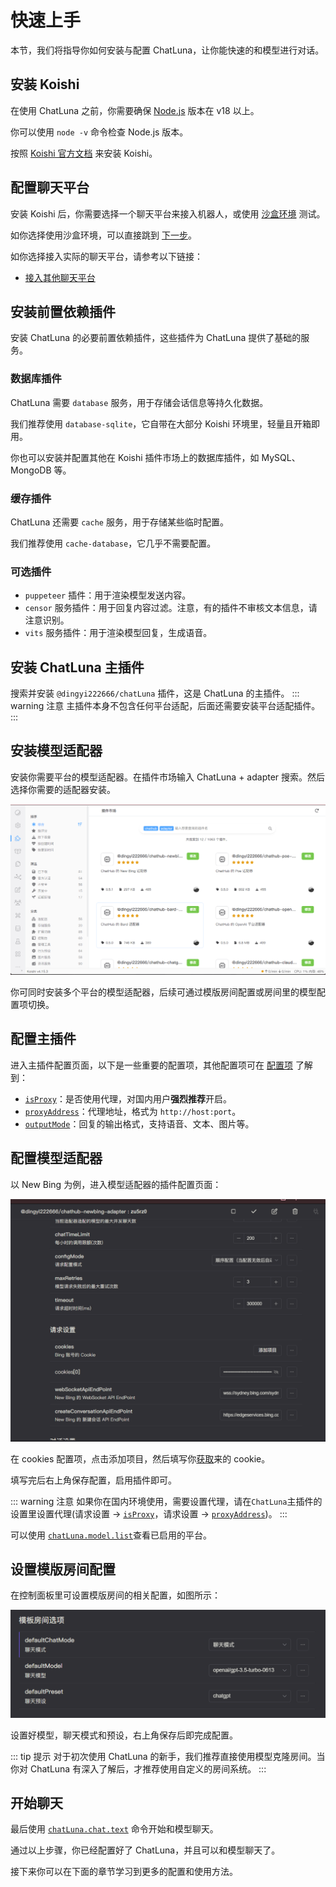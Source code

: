 # 快速上手

本节，我们将指导你如何安装与配置 ChatLuna，让你能快速的和模型进行对话。

## 安装 Koishi

在使用 ChatLuna 之前，你需要确保 [Node.js](https://nodejs.org/en) 版本在 v18 以上。

你可以使用 `node -v` 命令检查 Node.js 版本。

按照 [Koishi 官方文档](https://koishi.chat/zh-CN/) 来安装 Koishi。

## 配置聊天平台

安装 Koishi 后，你需要选择一个聊天平台来接入机器人，或使用 [沙盒环境](https://koishi.chat/zh-CN/manual/console/sandbox.html) 测试。

如你选择使用沙盒环境，可以直接跳到 [下一步](/guide/getting-started.html#安装前置依赖插件)。

如你选择接入实际的聊天平台，请参考以下链接：

- [接入其他聊天平台](https://koishi.chat/zh-CN/manual/console/adapter.html)

## 安装前置依赖插件

安装 ChatLuna 的必要前置依赖插件，这些插件为 ChatLuna 提供了基础的服务。

### 数据库插件

ChatLuna 需要 `database` 服务，用于存储会话信息等持久化数据。

我们推荐使用 `database-sqlite`，它自带在大部分 Koishi 环境里，轻量且开箱即用。

你也可以安装并配置其他在 Koishi 插件市场上的数据库插件，如 MySQL、MongoDB 等。

### 缓存插件

ChatLuna 还需要 `cache` 服务，用于存储某些临时配置。

我们推荐使用 `cache-database`，它几乎不需要配置。

### 可选插件

- `puppeteer` 插件：用于渲染模型发送内容。
- `censor` 服务插件：用于回复内容过滤。注意，有的插件不审核文本信息，请注意识别。
- `vits` 服务插件：用于渲染模型回复，生成语音。

## 安装 ChatLuna 主插件

搜索并安装 `@dingyi222666/chatLuna` 插件，这是 ChatLuna 的主插件。
::: warning 注意
主插件本身不包含任何平台适配，后面还需要安装平台适配插件。
:::

## 安装模型适配器

安装你需要平台的模型适配器。在插件市场输入 ChatLuna  + adapter 搜索。然后选择你需要的适配器安装。

![image](../public//images/plugin_market_pic1.png)

你可同时安装多个平台的模型适配器，后续可通过模版房间配置或房间里的模型配置项切换。

## 配置主插件

进入主插件配置页面，以下是一些重要的配置项，其他配置项可在 [配置项](/guide/useful-configurations) 了解到：

- [`isProxy`](/guide/useful-configurations#代理设置)：是否使用代理，对国内用户**强烈推荐**开启。
- [`proxyAddress`](/guide/useful-configurations#代理设置)：代理地址，格式为 `http://host:port`。
- [`outputMode`](/guide/useful-configurations#回复选项)：回复的输出格式，支持语音、文本、图片等。

## 配置模型适配器

以 New Bing 为例，进入模型适配器的插件配置页面：

![images](../public/images/plugin_newbing_pic1.png)

在 cookies 配置项，点击添加项目，然后填写你[获取](/guild/useful-configurations)来的 cookie。

填写完后右上角保存配置，启用插件即可。

::: warning 注意
如果你在国内环境使用，需要设置代理，请在`ChatLuna`主插件的设置里设置代理(请求设置 -> [`isProxy`](/guide/useful-configurations#代理设置)，请求设置 -> [`proxyAddress`](/guide/useful-configurations#代理设置))。
:::

可以使用 [`chatLuna.model.list`](/guide/useful-commands#模型列表)查看已启用的平台。

## 设置模版房间配置

在控制面板里可设置模版房间的相关配置，如图所示：

![images](../public/images/plugin_template_room.png)

设置好模型，聊天模式和预设，右上角保存后即完成配置。

::: tip 提示
对于初次使用 ChatLuna 的新手，我们推荐直接使用模型克隆房间。当你对 ChatLuna 有深入了解后，才推荐使用自定义的房间系统。
:::

## 开始聊天

最后使用 [`chatLuna.chat.text`](/guide/useful-commands#模型对话) 命令开始和模型聊天。

通过以上步骤，你已经配置好了 ChatLuna，并且可以和模型聊天了。

接下来你可以在下面的章节学习到更多的配置和使用方法。
